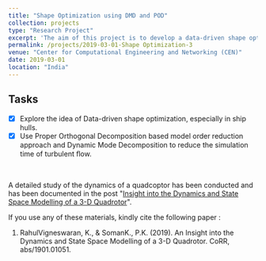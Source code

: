 ```yaml
---
title: "Shape Optimization using DMD and POD"
collection: projects
type: "Research Project"
excerpt: 'The aim of this project is to develop a data-driven shape optimization technique using DMD and POD.'
permalink: /projects/2019-03-01-Shape Optimization-3
venue: "Center for Computational Engineering and Networking (CEN)"
date: 2019-03-01
location: "India"
---
```

## Tasks
- [x] Explore the idea of Data-driven shape optimization, especially in ship hulls.
- [x] Use Proper Orthogonal Decomposition based model order reduction approach and Dynamic Mode Decomposition to reduce the simulation time of turbulent ﬂow.
<br/>

A detailed study of the dynamics of a quadcoptor has been conducted and has been documented in the post "[Insight into the Dynamics and State Space Modelling of a 3-D Quadrotor](https://rahulvigneswaran.github.io/posts/2019/01/Insight%20into%20the%20Dynamics%20and%20State%20Space%20Modelling%20of%20a%203-D%20Quadrotor-3/)".
<br/>

If you use any of these materials, kindly cite the following paper :

1. RahulVigneswaran, K., & SomanK., P.K. (2019). An Insight into the Dynamics and State Space Modelling of a 3-D Quadrotor. CoRR, abs/1901.01051.

